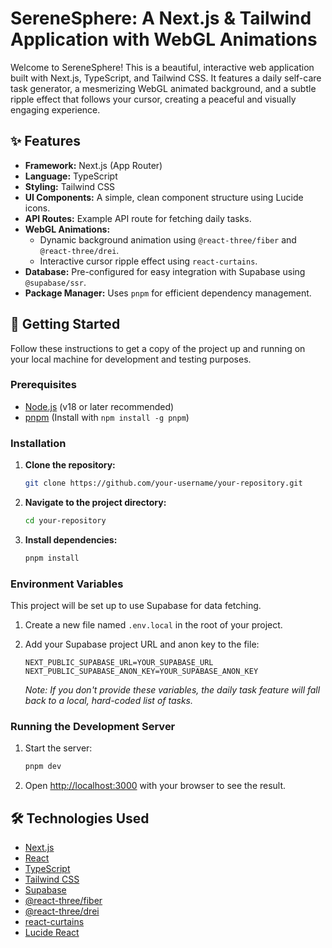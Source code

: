 # SereneSphere: A Next.js & Tailwind Application with WebGL Animations

Welcome to SereneSphere! This is a beautiful, interactive web application built with Next.js, TypeScript, and Tailwind CSS. It features a daily self-care task generator, a mesmerizing WebGL animated background, and a subtle ripple effect that follows your cursor, creating a peaceful and visually engaging experience.

## ✨ Features

- **Framework:** Next.js (App Router)
- **Language:** TypeScript
- **Styling:** Tailwind CSS
- **UI Components:** A simple, clean component structure using Lucide icons.
- **API Routes:** Example API route for fetching daily tasks.
- **WebGL Animations:**
  - Dynamic background animation using `@react-three/fiber` and `@react-three/drei`.
  - Interactive cursor ripple effect using `react-curtains`.
- **Database:** Pre-configured for easy integration with Supabase using `@supabase/ssr`.
- **Package Manager:** Uses `pnpm` for efficient dependency management.

## 🚀 Getting Started

Follow these instructions to get a copy of the project up and running on your local machine for development and testing purposes.

### Prerequisites

- [Node.js](https://nodejs.org/en/) (v18 or later recommended)
- [pnpm](https://pnpm.io/installation) (Install with `npm install -g pnpm`)

### Installation

1.  **Clone the repository:**

    ```bash
    git clone https://github.com/your-username/your-repository.git
    ```

2.  **Navigate to the project directory:**

    ```bash
    cd your-repository
    ```

3.  **Install dependencies:**
    ```bash
    pnpm install
    ```

### Environment Variables

This project will be set up to use Supabase for data fetching.

1.  Create a new file named `.env.local` in the root of your project.
2.  Add your Supabase project URL and anon key to the file:

    ```
    NEXT_PUBLIC_SUPABASE_URL=YOUR_SUPABASE_URL
    NEXT_PUBLIC_SUPABASE_ANON_KEY=YOUR_SUPABASE_ANON_KEY
    ```

    _Note: If you don't provide these variables, the daily task feature will fall back to a local, hard-coded list of tasks._

### Running the Development Server

1.  Start the server:

    ```bash
    pnpm dev
    ```

2.  Open [http://localhost:3000](http://localhost:3000) with your browser to see the result.

## 🛠️ Technologies Used

- [Next.js](https://nextjs.org/)
- [React](https://reactjs.org/)
- [TypeScript](https://www.typescriptlang.org/)
- [Tailwind CSS](https://tailwindcss.com/)
- [Supabase](https://supabase.io/)
- [@react-three/fiber](https://docs.pmnd.rs/react-three-fiber/getting-started/introduction)
- [@react-three/drei](https://github.com/pmndrs/drei)
- [react-curtains](https://www.react-curtains.com/)
- [Lucide React](https://lucide.dev/)
